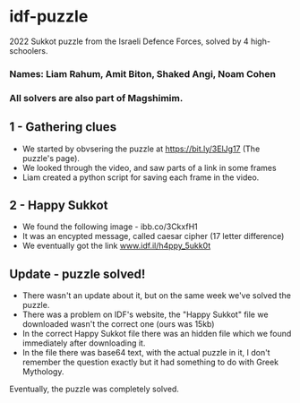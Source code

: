 # idf-puzzle
2022 Sukkot puzzle from the Israeli Defence Forces, solved by 4 high-schoolers.
### Names: Liam Rahum, Amit Biton, Shaked Angi, Noam Cohen
### All solvers are also part of Magshimim.

## 1 - Gathering clues
* We started by obvsering the puzzle at https://bit.ly/3ElJg17 (The puzzle's page).
* We looked through the video, and saw parts of a link in some frames
* Liam created a python script for saving each frame in the video.
## 2 - Happy Sukkot
* We found the following image - ibb.co/3CkxfH1
* It was an encypted message, called caesar cipher (17 letter difference)
* We eventually got the link www.idf.il/h4ppy_5ukk0t


## Update - puzzle solved!
* There wasn't an update about it, but on the same week we've solved the puzzle.
* There was a problem on IDF's website, the "Happy Sukkot" file we downloaded wasn't the correct one (ours was 15kb)
* In the correct Happy Sukkot file there was an hidden file which we found immediately after downloading it.
* In the file there was base64 text, with the actual puzzle in it, I don't remember the question exactly but it had something to do with Greek Mythology.

Eventually, the puzzle was completely solved.
